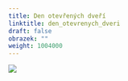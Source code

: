 ```yaml
---
title: Den otevřených dveří
linktitle: den_otevrenych_dveri
draft: false
obrazek: ""
weight: 1004000
---
```

![](/assets/media/dod.jpg)